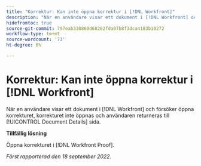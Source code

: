 ```yaml
---
title: "Korrektur: Kan inte öppna korrektur i [!DNL Workfront]"
description: "När en användare visar ett dokument i [!DNL Workfront] och försöker öppna korrekturet, korrekturet inte öppnas och användaren returneras till [!UICONTROL Document Details] page."
hidefromtoc: true
source-git-commit: 797eab330860d68262fda07b8f3dca4183b10272
workflow-type: tm+mt
source-wordcount: '73'
ht-degree: 0%

---
```



# Korrektur: Kan inte öppna korrektur i [!DNL Workfront]

<!--This article is linked from the WF TOC and the WFP TOC-->

När en användare visar ett dokument i [!DNL Workfront] och försöker öppna korrekturet, korrekturet inte öppnas och användaren returneras till [!UICONTROL Document Details] sida.

**Tillfällig lösning**

Öppna korrekturet i [!DNL Workfront Proof].

_Först rapporterad den 18 september 2022._

